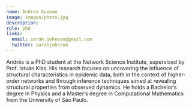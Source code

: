 ```yaml
---
name: Andres Guzman
image: images/photo.jpg
description: 
role: phd
links:
  email: sarah.johnson@gmail.com
  twitter: sarahjohnson
---
```


Andrés is a PhD student at the Network Science Institute, supervised by Prof. István Kiss. His research focuses on uncovering the influence of structural characteristics in epidemic data, both in the context of higher-order networks and through inference techniques aimed at revealing structural properties from observed dynamics. He holds a Bachelor’s degree in Physics and a Master’s degree in Computational Mathematics from the University of São Paulo.